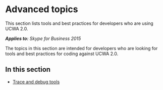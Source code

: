 
# Advanced topics
This section lists tools and best practices for developers who are using UCWA 2.0.


 _**Applies to:** Skype for Business 2015_

The topics in this section are intended for developers who are looking for tools and best practices for coding against UCWA 2.0.


## In this section


- [Trace and debug tools](TraceAndDebugTools.md)
 
